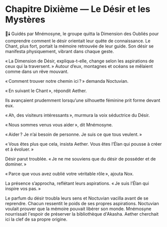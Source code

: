 # Chapitre Dixième — Le Désir et les Mystères
🌙🕯️
Guidés par Mnémosyne, le groupe quitta la Dimension des Oubliés pour comprendre comment le désir orientait leur quête de connaissance. Le Chant, plus fort, portait la mémoire retrouvée de leur guide.
Son désir se manifesta physiquement, vibrant dans chaque geste.

« La Dimension de Désir, expliqua-t-elle, change selon les aspirations de ceux qui la traversent. » Autour d’eux, montagnes et océans se mêlaient comme dans un rêve mouvant.

« Comment trouver notre chemin ici ? » demanda Noctuvian.

« En suivant le Chant », répondit Aether.

Ils avançaient prudemment lorsqu’une silhouette féminine prit forme devant eux.

« Ah, des visiteurs intéressants », murmura la voix séductrice du Désir.

« Nous sommes venus vous aider », dit Mnémosyne.

« Aider ? Je n’ai besoin de personne. Je suis ce que tous veulent. »

« Vous êtes plus que cela, insista Aether. Vous êtes l’Élan qui pousse à créer et à évoluer. »

Désir parut troublée. « Je ne me souviens que du désir de posséder et de dominer. »

« Parce que vous avez oublié votre véritable rôle », ajouta Nox.

La présence s’approcha, reflétant leurs aspirations. « Je suis l’Élan qui inspire vos pas. »

Le parfum du désir troubla leurs sens et Noctuvian vacilla avant de se reprendre.
Chacun ressentit le poids de ses propres aspirations.
Noctuvian voulait prouver que la mémoire pouvait libérer son monde.
Mnémosyne nourrissait l'espoir de préserver la bibliothèque d'Akasha.
Aether cherchait ici la clef de sa propre origine.
